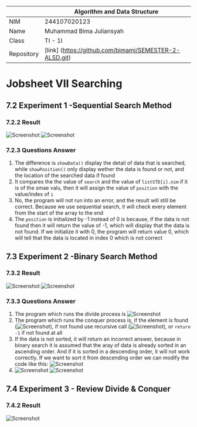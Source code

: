 |  | Algorithm and Data Structure |
|--|--|
| NIM | 244107020123 |
| Name |Muhammad Bima Juliansyah|
| Class | TI - 1I |
| Repository | [link] (https://github.com/bimamj/SEMESTER-2-ALSD.git) |

# Jobsheet VII Searching

## 7.2 Experiment 1 -Sequential Search Method

### 7.2.2 Result
![Screenshot](img/image1.png)
![Screenshot](img/image2.png)

### 7.2.3 Questions Answer
1. The difference is `showData()` display the detail of data that is searched, while `showPosition()` only display wether the data is found or not, and the location of the searched data if found
2. It compares the the value of `search` and the value of `listSTD[i].nim` if it is of the smae valu, then it will assign the value of `position` with the value/index of `i`
3. No, the program will not run into an error, and the result will still be correct. Because we use sequential search, it will check every element from the start of the array to the end
4. The `position` is initialized by -1 instead of 0 is because, if the data is not found then it will return the value of -1, which will display that the data is not found. If we initialize it with 0, the program will return value 0, which will tell that the data is located in index 0 which is not correct

## 7.3 Experiment 2 -Binary Search Method

### 7.3.2 Result
![Screenshot](img/image3.png)
![Screenshot](img/image4.png)

### 7.3.3 Questions Answer
1. The program which runs the divide process is ![Screenshot](img/image5.png)
2. The program which runs the conquer process is, if the element is found (![Screenshot](img/image6.png)), if not found use recursive call (![Screenshot](img/image7.png)), or `return -1` if not found at all
3. If the data is not sorted, it will return an incorrect answer, because in binary search it is assumed that the aray of data is already sorted in an ascending order. And if it is sorted in a descending order, it will not work correctly. If we want to sort it from descending order we can modify the code like this: ![Screenshot](img/image8.png)
4. ![Screenshot](img/image9.png)  ![Screenshot](img/image10.png)

## 7.4 Experiment 3 - Review Divide & Conquer

### 7.4.2 Result
![Screenshot](img/image11.png)
